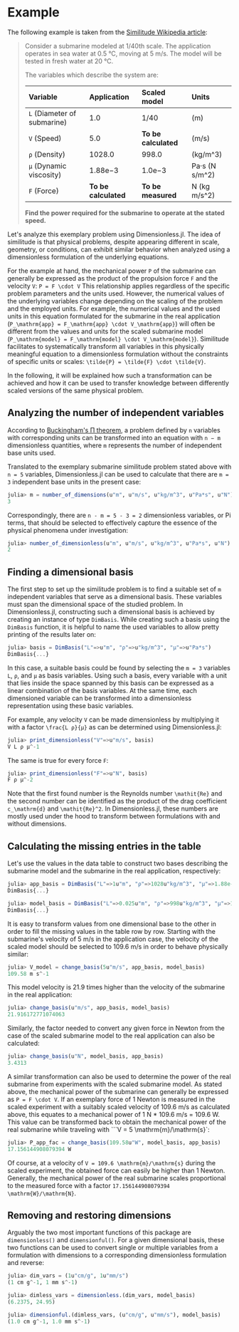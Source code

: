# Example
The following example is taken from the [Similitude Wikipedia article](https://en.wikipedia.org/wiki/Similitude_(model)):

>Consider a submarine modeled at 1/40th scale. The application operates in sea water at 0.5 °C, moving at 5 m/s. The model will be tested in fresh water at 20 °C. 
>
> The variables which describe the system are:
>
> Variable                       | Application          | Scaled model          |Units
>:-------------------------------|:---------------------|:----------------------|:-------------
> ``L`` (Diameter of submarine)  | 1.0                  | 1/40                  | (m)
> ``V`` (Speed)                  | 5.0                  | **To be calculated**  | (m/s)
> ``ρ`` (Density)                | 1028.0               | 998.0                 | (kg/m^3)
> ``μ`` (Dynamic viscosity)      | 1.88e−3              | 1.0e−3                | Pa·s (N s/m^2)
> ``F`` (Force)                  | **To be calculated** | **To be measured**    | N (kg m/s^2)
>
> **Find the power required for the submarine to operate at the stated speed.**

Let's analyze this exemplary problem using Dimensionless.jl. The idea of similitude is that physical problems, despite appearing different in scale, geometry, or conditions, can exhibit similar behavior when analyzed using a dimensionless formulation of the underlying equations.   

For the example at hand, the mechanical power ``P`` of the submarine can generally be expressed as the product of the propulsion force ``F`` and the velocity ``V``: 
``P = F \cdot V`` 
This relationship applies regardless of the specific problem parameters and the units used. However, the numerical values of the underlying variables change depending on the scaling of the problem and the employed units. For example, the numerical values and the used units in this equation formulated for the submarine in the real application (``P_\mathrm{app} = F_\mathrm{app} \cdot V_\mathrm{app}``) will often be different from the values and units for the scaled submarine model (``P_\mathrm{model} = F_\mathrm{model} \cdot V_\mathrm{model}``). Similitude facilitates to systematically transform all variables in this physically meaningful equation to a dimensionless formulation without the constraints of specific units or scales: ``\tilde{P} = \tilde{F} \cdot \tilde{V}``. 

In the following, it will be explained how such a transformation can be achieved and how it can be used to transfer knowledge between differently scaled versions of the same physical problem.   

## Analyzing the number of independent variables 
According to [Buckingham's Π theorem](https://en.wikipedia.org/wiki/Buckingham_%CF%80_theorem), a problem defined by ``n`` variables with corresponding units can be transformed into an equation with ``n − m`` dimensionless quantities, where ``m`` represents the number of independent base units used. 

Translated to the exemplary submarine similitude problem stated above with ``n = 5`` variables, Dimensionless.jl can be used to calculate that there are ``m = 3`` independent base units in the present case:
```julia
julia> m = number_of_dimensions(u"m", u"m/s", u"kg/m^3", u"Pa*s", u"N")
3
```

Correspondingly, there are ``n - m = 5 - 3 = 2`` dimensionless variables, or Pi terms, that should be selected to effectively capture the essence of the physical phenomena under investigation: 
```julia
julia> number_of_dimensionless(u"m", u"m/s", u"kg/m^3", u"Pa*s", u"N")
2
```

## Finding a dimensional basis
The first step to set up the similitude problem is to find a suitable set of ``m`` independent variables that serve as a dimensional basis. These variables must span the dimensional space of the studied problem. 
In Dimensionless.jl, constructing such a dimensional basis is achieved by creating an instance of type `DimBasis`. While creating such a basis using the `DimBasis` function, it is helpful to name the used variables to allow pretty printing of the results later on:
```julia
julia> basis = DimBasis("L"=>u"m", "ρ"=>u"kg/m^3", "μ"=>u"Pa*s") 
DimBasis{...}
```
In this case, a suitable basis could be found by selecting the ``m = 3`` variables ``L``, ``ρ``, and ``μ`` as basis variables. Using such a basis, every variable with a unit that lies inside the space spanned by this basis can be expressed as a linear combination of the basis variables. At the same time, each dimensioned variable can be transformed into a dimensionless representation using these basic variables. 

For example, any velocity ``V`` can be made dimensionless by multiplying it with a factor ``\frac{L ρ}{μ}`` as can be determined using Dimensionless.jl:  
```julia
julia> print_dimensionless("V"=>u"m/s", basis)
V L ρ μ^-1
```

The same is true for every force ``F``:
```julia
julia> print_dimensionless("F"=>u"N", basis)
F ρ μ^-2
```
Note that the first found number is the Reynolds number ``\mathit{Re}`` and the second number can be identified as the product of the drag coefficient ``c_\mathrm{d}`` and ``\mathit{Re}^2``. In Dimensionless.jl, these numbers are mostly used under the hood to transform between formulations with and without dimensions.  

## Calculating the missing entries in the table
Let's use the values in the data table to construct two bases describing the submarine model and the submarine in the real application, respectively:
```julia
julia> app_basis = DimBasis("L"=>1u"m", "ρ"=>1028u"kg/m^3", "μ"=>1.88e-3u"Pa*s")
DimBasis{...}

julia> model_basis = DimBasis("L"=>0.025u"m", "ρ"=>998u"kg/m^3", "μ"=>1e-3u"Pa*s")
DimBasis{...}
```

It is easy to transform values from one dimensional base to the other in order to fill the missing values in the table row by row. Starting with the submarine's velocity of 5 m/s in the application case, the velocity of the scaled model should be selected to 109.6 m/s in order to behave physically similar: 
```julia
julia> V_model = change_basis(5u"m/s", app_basis, model_basis)
109.58 m s^-1
```
This model velocity is 21.9 times higher than the velocity of the submarine in the real application:
```julia
julia> change_basis(u"m/s", app_basis, model_basis)
21.916172771074063
```

Similarly, the factor needed to convert any given force in Newton from the case of the scaled submarine model to the real application can also be calculated: 
```julia
julia> change_basis(u"N", model_basis, app_basis)
3.4313
```

A similar transformation can also be used to determine the power of the real submarine from experiments with the scaled submarine model. As stated above, the mechanical power of the submarine can generally be expressed as ``P = F \cdot V``. If an exemplary force of 1 Newton is measured in the scaled experiment with a suitably scaled velocity of 109.6 m/s as calculated above, this equates to a mechanical power of 1 N * 109.6 m/s = 109.6 W. This value can be transformed back to obtain the mechanical power of the real submarine while traveling with ```V = 5 \mathrm{m}/\mathrm{s}`:  
```julia
julia> P_app_fac = change_basis(109.58u"W", model_basis, app_basis)
17.156144908079394 W
```
Of course, at a velocity of ``V = 109.6 \mathrm{m}/\mathrm{s}`` during the scaled experiment, the obtained force can easily be higher than 1 Newton. Generally, the mechanical power of the real submarine scales proportional to the measured force with a factor ``17.156144908079394 \mathrm{W}/\mathrm{N}``. 

## Removing and restoring dimensions
Arguably the two most important functions of this package are `dimensionless()` and `dimensionful()`. For a given dimensional basis, these two functions can be used to convert single or multiple variables from a formulation with dimensions to a corresponding dimensionless formulation and reverse: 
```julia
julia> dim_vars = (1u"cm/g", 1u"mm/s")
(1 cm g^-1, 1 mm s^-1)

julia> dimless_vars = dimensionless.(dim_vars, model_basis)
(6.2375, 24.95)

julia> dimensionful.(dimless_vars, (u"cm/g", u"mm/s"), model_basis)
(1.0 cm g^-1, 1.0 mm s^-1)
```
